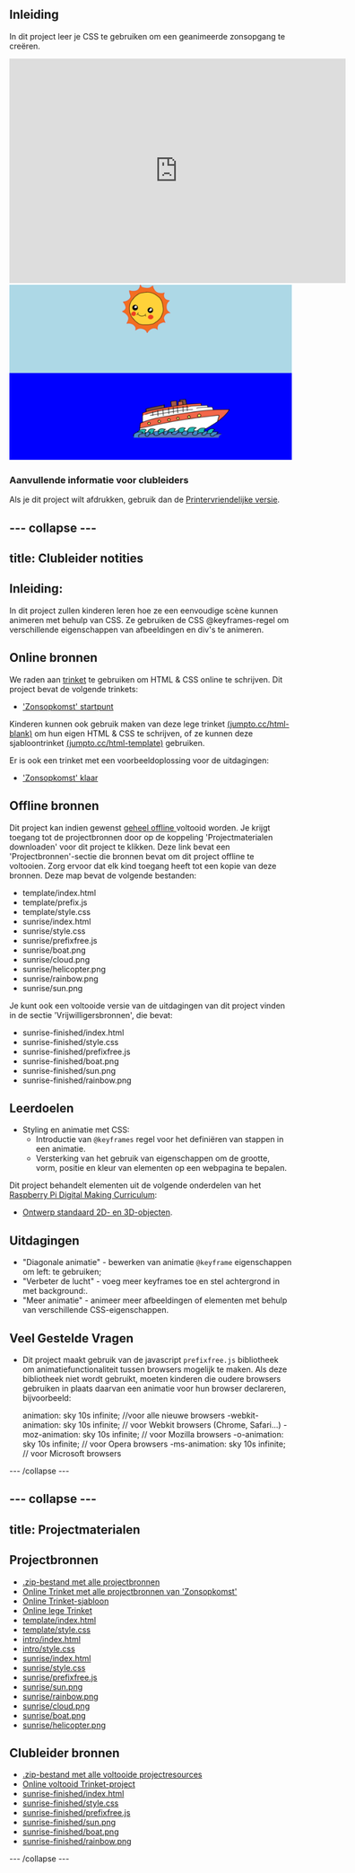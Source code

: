 ## Inleiding

In dit project leer je CSS te gebruiken om een ​​geanimeerde zonsopgang te creëren.

<div class="trinket">
  <iframe src="https://trinket.io/embed/html/abcc0284a3?outputOnly=true&start=result" width="600" height="400" frameborder="0" marginwidth="0" marginheight="0" allowfullscreen>
  </iframe>
  <img src="images/sunrise-final.png">
</div>

### Aanvullende informatie voor clubleiders

Als je dit project wilt afdrukken, gebruik dan de [Printervriendelijke versie](https://projects.raspberrypi.org/en/projects/sunrise/print).

## \--- collapse \---

## title: Clubleider notities

## Inleiding:

In dit project zullen kinderen leren hoe ze een eenvoudige scène kunnen animeren met behulp van CSS. Ze gebruiken de CSS @keyframes-regel om verschillende eigenschappen van afbeeldingen en div's te animeren.

## Online bronnen

We raden aan [trinket](https://trinket.io/) te gebruiken om HTML & CSS online te schrijven. Dit project bevat de volgende trinkets:

+ ['Zonsopkomst' startpunt](https://trinket.io/html/web-sunrise)

Kinderen kunnen ook gebruik maken van deze lege trinket [(jumpto.cc/html-blank)](http://jumpto.cc/html-blank) om hun eigen HTML & CSS te schrijven, of ze kunnen deze sjabloontrinket [(jumpto.cc/html-template)](http://jumpto.cc/html-template) gebruiken.

Er is ook een trinket met een voorbeeldoplossing voor de uitdagingen:

+ ['Zonsopkomst' klaar](https://trinket.io/html/abcc0284a3)

## Offline bronnen

Dit project kan indien gewenst [geheel offline ](../offline.html) voltooid worden. Je krijgt toegang tot de projectbronnen door op de koppeling 'Projectmaterialen downloaden' voor dit project te klikken. Deze link bevat een 'Projectbronnen'-sectie die bronnen bevat om dit project offline te voltooien. Zorg ervoor dat elk kind toegang heeft tot een kopie van deze bronnen. Deze map bevat de volgende bestanden:

+ template/index.html
+ template/prefix.js
+ template/style.css
+ sunrise/index.html
+ sunrise/style.css
+ sunrise/prefixfree.js
+ sunrise/boat.png
+ sunrise/cloud.png
+ sunrise/helicopter.png
+ sunrise/rainbow.png
+ sunrise/sun.png

Je kunt ook een voltooide versie van de uitdagingen van dit project vinden in de sectie 'Vrijwilligersbronnen', die bevat:

+ sunrise-finished/index.html
+ sunrise-finished/style.css
+ sunrise-finished/prefixfree.js
+ sunrise-finished/boat.png
+ sunrise-finished/sun.png
+ sunrise-finished/rainbow.png

## Leerdoelen

+ Styling en animatie met CSS: 
    + Introductie van `@keyframes` regel voor het definiëren van stappen in een animatie.
    + Versterking van het gebruik van eigenschappen om de grootte, vorm, positie en kleur van elementen op een webpagina te bepalen.

Dit project behandelt elementen uit de volgende onderdelen van het [Raspberry Pi Digital Making Curriculum](http://rpf.io/curriculum):

+ [Ontwerp standaard 2D- en 3D-objecten](https://www.raspberrypi.org/curriculum/design/creator).

## Uitdagingen

+ "Diagonale animatie" - bewerken van animatie `@keyframe` eigenschappen om left: te gebruiken;
+ "Verbeter de lucht" - voeg meer keyframes toe en stel achtergrond in met background:.
+ "Meer animatie" - animeer meer afbeeldingen of elementen met behulp van verschillende CSS-eigenschappen. 

## Veel Gestelde Vragen

+ Dit project maakt gebruik van de javascript `prefixfree.js` bibliotheek om animatiefunctionaliteit tussen browsers mogelijk te maken. Als deze bibliotheek niet wordt gebruikt, moeten kinderen die oudere browsers gebruiken in plaats daarvan een animatie voor hun browser declareren, bijvoorbeeld:

    animation: sky 10s infinite;            //voor alle nieuwe browsers
    -webkit-animation: sky 10s infinite;    // voor Webkit browsers (Chrome, Safari...)
    -moz-animation: sky 10s infinite;       // voor Mozilla browsers
    -o-animation: sky 10s infinite;         // voor Opera browsers
    -ms-animation: sky 10s infinite;        // voor Microsoft browsers 
    

\--- /collapse \---

## \--- collapse \---

## title: Projectmaterialen

## Projectbronnen

+ [.zip-bestand met alle projectbronnen](resources/sunrise-project-resources.zip)
+ [Online Trinket met alle projectbronnen van 'Zonsopkomst'](http://jumpto.cc/web-sunrise)
+ [Online Trinket-sjabloon](http://jumpto.cc/trinket-template)
+ [Online lege Trinket](http://jumpto.cc/trinket-blank)
+ [template/index.html](resources/template-index.html)
+ [template/style.css](resources/template-style.css)
+ [intro/index.html](resources/intro-index.html)
+ [intro/style.css](resources/intro-style.css)
+ [sunrise/index.html](resources/sunrise-index.html)
+ [sunrise/style.css](resources/sunrise-style.css)
+ [sunrise/prefixfree.js](resources/sunrise-prefixfree.js)
+ [sunrise/sun.png](resources/sunrise-sun.png)
+ [sunrise/rainbow.png](resources/sunrise-rainbow.png)
+ [sunrise/cloud.png](resources/sunrise-cloud.png)
+ [sunrise/boat.png](resources/sunrise-boat.png)
+ [sunrise/helicopter.png](resources/sunrise-helicopter.png)

## Clubleider bronnen

+ [.zip-bestand met alle voltooide projectresources](resources/sunrise-volunteer-resources.zip)
+ [Online voltooid Trinket-project](https://trinket.io/html/abcc0284a3)
+ [sunrise-finished/index.html](resources/sunrise-finished-index.html)
+ [sunrise-finished/style.css](resources/sunrise-finished-style.css)
+ [sunrise-finished/prefixfree.js](resources/sunrise-finished-prefixfree.js)
+ [sunrise-finished/sun.png](resources/sunrise-finished-sun.png)
+ [sunrise-finished/boat.png](resources/sunrise-finished-boat.png)
+ [sunrise-finished/rainbow.png](resources/sunrise-finished-rainbow.png)

\--- /collapse \---
